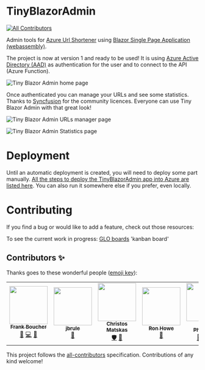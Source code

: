 # TinyBlazorAdmin
<!-- ALL-CONTRIBUTORS-BADGE:START - Do not remove or modify this section -->
[![All Contributors](https://img.shields.io/badge/all_contributors-5-orange.svg?style=flat-square)](#contributors-)
<!-- ALL-CONTRIBUTORS-BADGE:END -->

 Admin tools for [Azure Url Shortener](https://github.com/FBoucher/AzUrlShortener) using [Blazor Single Page Application (webassembly)](https://azure.microsoft.com/services/app-service/static/?WT.mc_id=dotnet-0000-frbouche).

The project is now at version 1 and ready to be used! It is using [Azure Active Directory (AAD)](https://azure.microsoft.com/services/active-directory/?WT.mc_id=dotnet-0000-frbouche) as authentication for the user and to connect to the API (Azure Function).

![Tiny Blazor Admin home page][tinyBA_home]

Once authenticated you can manage your URLs and see some statistics. Thanks to [Syncfusion](https://www.syncfusion.com/blazor-components) for the community licences. Everyone can use Tiny Blazor Admin with that great look!

![Tiny Blazor Admin URLs manager page][inyBA_urls]

![Tiny Blazor Admin Statistics page][inyBA_stats]



# Deployment

Until an automatic deployment is created, you will need to deploy some part manually. [All the steps to deploy the TinyBlazorAdmin app into Azure are listed here](deployment.md). You can also run it somewhere else if you prefer, even locally.



# Contributing

If you find a bug or would like to add a feature, check out those resources:

To see the current work in progress: [GLO boards](https://app.gitkraken.com/glo/board/XtpDU2ZLuQARV8y7) 'kanban board'


[TinyBlazorAdmin]: medias/TinyBlazorAdmin.png
[tinyBA_home]: medias/tinyBA_home.png
[inyBA_stats]: medias/inyBA_stats.png
[inyBA_urls]: medias/inyBA_urls.png

## Contributors ✨

Thanks goes to these wonderful people ([emoji key](https://allcontributors.org/docs/en/emoji-key)):

<!-- ALL-CONTRIBUTORS-LIST:START - Do not remove or modify this section -->
<!-- prettier-ignore-start -->
<!-- markdownlint-disable -->
<table>
  <tr>
    <td align="center"><a href="http://cloud5mins.com"><img src="https://avatars3.githubusercontent.com/u/2404846?v=4?s=100" width="100px;" alt=""/><br /><sub><b>Frank Boucher</b></sub></a><br /><a href="https://github.com/FBoucher/TinyBlazorAdmin/commits?author=FBoucher" title="Documentation">📖</a> <a href="https://github.com/FBoucher/TinyBlazorAdmin/commits?author=FBoucher" title="Code">💻</a> <a href="#ideas-FBoucher" title="Ideas, Planning, & Feedback">🤔</a></td>
    <td align="center"><a href="http://www.mayoclinic.org"><img src="https://avatars3.githubusercontent.com/u/765798?v=4?s=100" width="100px;" alt=""/><br /><sub><b>jbrule</b></sub></a><br /><a href="https://github.com/FBoucher/TinyBlazorAdmin/commits?author=jbrule" title="Documentation">📖</a></td>
    <td align="center"><a href="https://cmatskas.com"><img src="https://avatars3.githubusercontent.com/u/4126750?v=4?s=100" width="100px;" alt=""/><br /><sub><b>Christos Matskas</b></sub></a><br /><a href="#security-cmatskas" title="Security">🛡️</a> <a href="https://github.com/FBoucher/TinyBlazorAdmin/issues?q=author%3Acmatskas" title="Bug reports">🐛</a></td>
    <td align="center"><a href="https://github.com/ronhowe"><img src="https://avatars1.githubusercontent.com/u/5210043?v=4?s=100" width="100px;" alt=""/><br /><sub><b>Ron Howe</b></sub></a><br /><a href="https://github.com/FBoucher/TinyBlazorAdmin/commits?author=ronhowe" title="Documentation">📖</a></td>
    <td align="center"><a href="https://github.com/Mark-Phillipson"><img src="https://avatars0.githubusercontent.com/u/16239024?v=4?s=100" width="100px;" alt=""/><br /><sub><b>Mark Phillipson</b></sub></a><br /><a href="https://github.com/FBoucher/TinyBlazorAdmin/commits?author=Mark-Phillipson" title="Documentation">📖</a> <a href="https://github.com/FBoucher/TinyBlazorAdmin/commits?author=Mark-Phillipson" title="Code">💻</a> <a href="https://github.com/FBoucher/TinyBlazorAdmin/pulls?q=is%3Apr+reviewed-by%3AMark-Phillipson" title="Reviewed Pull Requests">👀</a></td>
  </tr>
</table>

<!-- markdownlint-restore -->
<!-- prettier-ignore-end -->

<!-- ALL-CONTRIBUTORS-LIST:END -->

This project follows the [all-contributors](https://github.com/all-contributors/all-contributors) specification. Contributions of any kind welcome!
